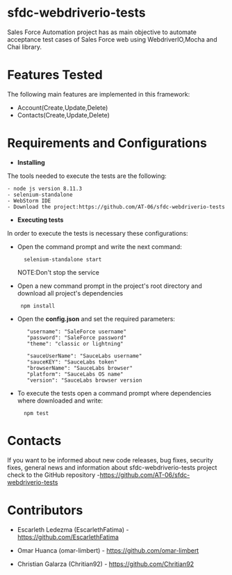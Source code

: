 # sfdc-webdriverio-tests
Sales Force Automation project has as main objective to automate
acceptance test cases of Sales Force web using WebdriverIO,Mocha 
and Chai library.

# Features Tested
The following main features are implemented in this framework:
    
- Account(Create,Update,Delete)
- Contacts(Create,Update,Delete)

# Requirements and Configurations
- **Installing** 

The tools needed to execute the tests are the following:
    
    - node js version 8.11.3
    - selenium-standalone
    - WebStorm IDE
    - Download the project:https://github.com/AT-06/sfdc-webdriverio-tests


- **Executing tests**

In order to execute the tests is necessary these configurations:

- Open the command prompt and write the next command:
        
        selenium-standalone start
        
  NOTE:Don't stop the service
    
 - Open a new command prompt in the project's root directory 
 and download all project's dependencies
  
        npm install
  
 - Open the **config.json**  and set the required parameters:
    
          "username": "SaleForce username"
          "password": "SaleForce password"
          "theme": "classic or lightning"
        
          "sauceUserName": "SauceLabs username"
          "sauceKEY": "SauceLabs token"
          "browserName": "SauceLabs browser"
          "platform": "SauceLabs OS name"
          "version": "SauceLabs browser version
   

- To execute the tests open a command prompt 
where dependencies where downloaded  and write:
    
        npm test
 
 # Contacts
 
 If you want to be informed about new code releases, bug fixes, 
 security fixes, general news and information about sfdc-webdriverio-tests project 
 check to the GitHub repository -https://github.com/AT-06/sfdc-webdriverio-tests
 
  # Contributors
  
  - Escarleth Ledezma (EscarlethFatima) - https://github.com/EscarlethFatima
  
  - Omar Huanca (omar-limbert) - https://github.com/omar-limbert
    
  - Christian Galarza (Chritian92) - https://github.com/Chritian92
  
